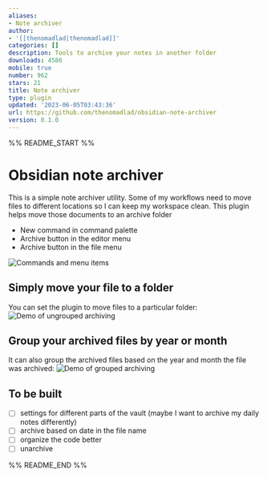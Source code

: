 ```yaml
---
aliases:
- Note archiver
author:
- '[[thenomadlad|thenomadlad]]'
categories: []
description: Tools to archive your notes in another folder
downloads: 4586
mobile: true
number: 962
stars: 21
title: Note archiver
type: plugin
updated: '2023-06-05T03:43:36'
url: https://github.com/thenomadlad/obsidian-note-archiver
version: 0.1.0
---
```


%% README_START %%

# Obsidian note archiver

This is a simple note archiver utility. Some of my workflows need to move files to different locations so I can keep
my workspace clean. This plugin helps move those documents to an archive folder

- New command in command palette
- Archive button in the editor menu
- Archive button in the file menu

![Commands and menu items](https://raw.githubusercontent.com/thenomadlad/obsidian-note-archiver/HEAD/docs/img/commands_and_menu_items.png)

## Simply move your file to a folder

You can set the plugin to move files to a particular folder:
![Demo of ungrouped archiving](https://raw.githubusercontent.com/thenomadlad/obsidian-note-archiver/HEAD/docs/img/demo_ungrouped.gif)

## Group your archived files by year or month

It can also group the archived files based on the year and month the file was archived:
![Demo of grouped archiving](https://raw.githubusercontent.com/thenomadlad/obsidian-note-archiver/HEAD/docs/img/demo_grouped.gif)

## To be built

- [ ] settings for different parts of the vault (maybe I want to archive my daily notes differently)
- [ ] archive based on date in the file name
- [ ] organize the code better
- [ ] unarchive

%% README_END %%